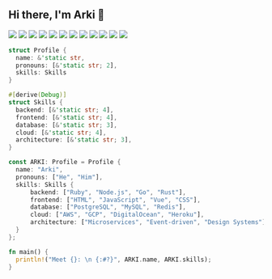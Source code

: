 ## Hi there, I'm Arki 👋


<a target="_blank" href="https://www.credly.com/users/antonio-arias.e813681f"><img src="https://img.shields.io/badge/Credly-FF6B00.svg?style=for-the-badge&logo=Credly&logoColor=white"></img></a>
<a target="_blank" href="https://dev.to/@arki"><img src="https://img.shields.io/badge/dev.to-0A0A0A?style=for-the-badge&logo=devdotto&logoColor=white"></img></a>
<a target="_blank" href="https://twitter.com/arkeazs"><img src="https://img.shields.io/badge/-Twitter-1DA1F2?style=for-the-badge&logo=Twitter&logoColor=white"></img></a>
<a target="_blank" href="https://www.linkedin.com/in/antonio-arias-b4639b335/"><img src="https://img.shields.io/badge/LinkedIn-0077B5?style=for-the-badge&logo=linkedin&logoColor=white"></img></a>
<a target="_blank" href="https://gitlab.com/arkeaz"><img src="https://img.shields.io/badge/GitLab-330F63?style=for-the-badge&logo=gitlab&logoColor=white"></img></a>
<a target="_blank" href="https://leetcode.com/u/arkeaz/"><img src="https://img.shields.io/badge/-LeetCode-FFA116?style=for-the-badge&logo=LeetCode&logoColor=black"></img></a>
<a target="_blank" href="https://www.hackerrank.com/profile/arkeaz"><img src="https://img.shields.io/badge/-Hackerrank-2EC866?style=for-the-badge&logo=HackerRank&logoColor=white"></img></a>
<a target="_blank" href="https://www.codewars.com/users/arkeasz"><img src="https://img.shields.io/badge/Codewars-B1361E?style=for-the-badge&logo=Codewars&logoColor=white"></img></a>
<a target="_blank" href="https://codepen.io/arkeaz"><img src="https://img.shields.io/badge/Codepen-000000?style=for-the-badge&logo=codepen&logoColor=white"></img></a>
<a target="_blank" href="https://codeforces.com/profile/arkeaz"><img src="https://img.shields.io/badge/Codeforces-445f9d?style=for-the-badge&logo=Codeforces&logoColor=white"></img></a>
<a target="_blank" href="https://www.codechef.com/users/arkeaz"><img src="https://img.shields.io/badge/Codechef-%23B92B27.svg?&style=for-the-badge&logo=Codechef&logoColor=white"></img></a>
<a target="_blank" href="https://bio.link/arki"><img src="https://img.shields.io/badge/bio.link-000000%7D?style=for-the-badge&logo=biolink&logoColor=white"></img></a>


```rs
struct Profile {
  name: &'static str,
  pronouns: [&'static str; 2],
  skills: Skills
}

#[derive(Debug)]
struct Skills {
  backend: [&'static str; 4],
  frontend: [&'static str; 4],
  database: [&'static str; 3],
  cloud: [&'static str; 4],
  architecture: [&'static str; 3],
}

const ARKI: Profile = Profile {
  name: "Arki",
  pronouns: ["He", "Him"],
  skills: Skills {
      backend: ["Ruby", "Node.js", "Go", "Rust"],
      frontend: ["HTML", "JavaScript", "Vue", "CSS"],
      database: ["PostgreSQL", "MySQL", "Redis"],
      cloud: ["AWS", "GCP", "DigitalOcean", "Heroku"],
      architecture: ["Microservices", "Event-driven", "Design Systems"],
  }
};

fn main() {
  println!("Meet {}: \n {:#?}", ARKI.name, ARKI.skills);
}
```
<!-- <div align="center"> <img height=200 align="center" src="https://github-readme-stats.vercel.app/api/top-langs? username=arkeasz&layout=compact&langs_count=8&theme=tokyonight&card_width=320" /></div> -->

